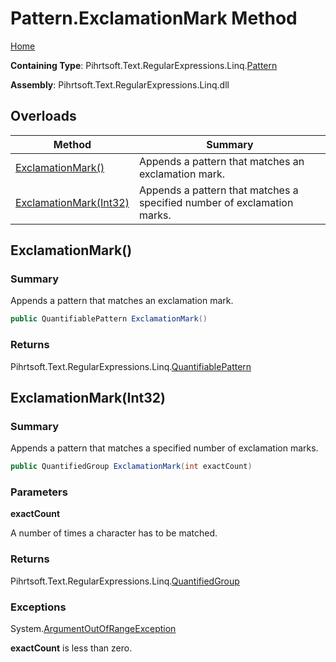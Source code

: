 # Pattern\.ExclamationMark Method

[Home](../../../../../../README.md)

**Containing Type**: Pihrtsoft\.Text\.RegularExpressions\.Linq\.[Pattern](../README.md)

**Assembly**: Pihrtsoft\.Text\.RegularExpressions\.Linq\.dll

## Overloads

| Method | Summary |
| ------ | ------- |
| [ExclamationMark()](#Pihrtsoft_Text_RegularExpressions_Linq_Pattern_ExclamationMark) | Appends a pattern that matches an exclamation mark\. |
| [ExclamationMark(Int32)](#Pihrtsoft_Text_RegularExpressions_Linq_Pattern_ExclamationMark_System_Int32_) | Appends a pattern that matches a specified number of exclamation marks\. |

## ExclamationMark\(\) <a name="Pihrtsoft_Text_RegularExpressions_Linq_Pattern_ExclamationMark"></a>

### Summary

Appends a pattern that matches an exclamation mark\.

```csharp
public QuantifiablePattern ExclamationMark()
```

### Returns

Pihrtsoft\.Text\.RegularExpressions\.Linq\.[QuantifiablePattern](../../QuantifiablePattern/README.md)

## ExclamationMark\(Int32\) <a name="Pihrtsoft_Text_RegularExpressions_Linq_Pattern_ExclamationMark_System_Int32_"></a>

### Summary

Appends a pattern that matches a specified number of exclamation marks\.

```csharp
public QuantifiedGroup ExclamationMark(int exactCount)
```

### Parameters

**exactCount**

A number of times a character has to be matched\.

### Returns

Pihrtsoft\.Text\.RegularExpressions\.Linq\.[QuantifiedGroup](../../QuantifiedGroup/README.md)

### Exceptions

System\.[ArgumentOutOfRangeException](https://docs.microsoft.com/en-us/dotnet/api/system.argumentoutofrangeexception)

**exactCount** is less than zero\.

